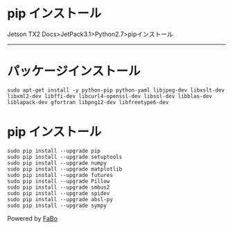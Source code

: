 # pip インストール
Jetson TX2 Docs>JetPack3.1>Python2.7>pipインストール
<hr>

# パッケージインストール
```
sudo apt-get install -y python-pip python-yaml libjpeg-dev libxslt-dev libxml2-dev libffi-dev libcurl4-openssl-dev libssl-dev libblas-dev liblapack-dev gfortran libpng12-dev libfreetype6-dev
```

# pip インストール
```
sudo pip install --upgrade pip
sudo pip install --upgrade setuptools
sudo pip install --upgrade numpy
sudo pip install --upgrade matplotlib
sudo pip install --upgrade futures
sudo pip install --upgrade Pillow
sudo pip install --upgrade smbus2
sudo pip install --upgrade spidev
sudo pip install --upgrade absl-py
sudo pip install --upgrade sympy
```



Powered by [FaBo](http://www.fabo.io)